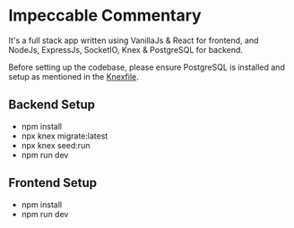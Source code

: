 # Impeccable Commentary

It's a full stack app written using VanillaJs & React for frontend, and NodeJs, ExpressJs, SocketIO, Knex & PostgreSQL for backend.

Before setting up the codebase, please ensure PostgreSQL is installed and setup as mentioned in the [Knexfile](https://github.com/rkrux/impeccable-commentary/blob/master/backend/knexfile.js).

## Backend Setup

- npm install
- npx knex migrate:latest
- npx knex seed:run
- npm run dev

## Frontend Setup

- npm install
- npm run dev
